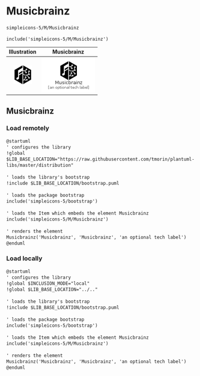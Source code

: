# Musicbrainz


```text
simpleicons-5/M/Musicbrainz
```

```text
include('simpleicons-5/M/Musicbrainz')
```



| Illustration | Musicbrainz |
| :---: | :---: |
| ![illustration for Illustration](../../simpleicons-5/M/Musicbrainz.png) | ![illustration for Musicbrainz](../../simpleicons-5/M/Musicbrainz.Local.png) |




## Musicbrainz

### Load remotely
```plantuml
@startuml
' configures the library
!global $LIB_BASE_LOCATION="https://raw.githubusercontent.com/tmorin/plantuml-libs/master/distribution"

' loads the library's bootstrap
!include $LIB_BASE_LOCATION/bootstrap.puml

' loads the package bootstrap
include('simpleicons-5/bootstrap')

' loads the Item which embeds the element Musicbrainz
include('simpleicons-5/M/Musicbrainz')

' renders the element
Musicbrainz('Musicbrainz', 'Musicbrainz', 'an optional tech label')
@enduml
```

### Load locally
```plantuml
@startuml
' configures the library
!global $INCLUSION_MODE="local"
!global $LIB_BASE_LOCATION="../.."

' loads the library's bootstrap
!include $LIB_BASE_LOCATION/bootstrap.puml

' loads the package bootstrap
include('simpleicons-5/bootstrap')

' loads the Item which embeds the element Musicbrainz
include('simpleicons-5/M/Musicbrainz')

' renders the element
Musicbrainz('Musicbrainz', 'Musicbrainz', 'an optional tech label')
@enduml
```


